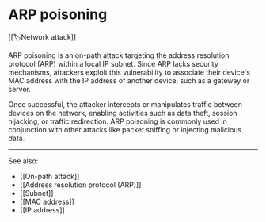 
# ARP poisoning

[[🏷️Network attack]]

ARP poisoning is an on-path attack targeting the address resolution protocol (ARP) within a local IP subnet. Since ARP lacks security mechanisms, attackers exploit this vulnerability to associate their device's MAC address with the IP address of another device, such as a gateway or server.

Once successful, the attacker intercepts or manipulates traffic between devices on the network, enabling activities such as data theft, session hijacking, or traffic redirection. ARP poisoning is commonly used in conjunction with other attacks like packet sniffing or injecting malicious data.

---

See also:

- [[On-path attack]]
- [[Address resolution protocol (ARP)]]
- [[Subnet]]
- [[MAC address]]
- [[IP address]]